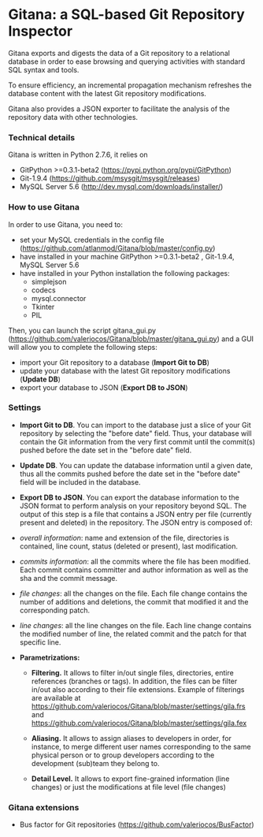 # Gitana: a SQL-based Git Repository Inspector
 
Gitana exports and digests the data of a Git repository to a relational database 
in order to ease browsing and querying activities with standard SQL syntax and tools. 

To ensure efficiency, an incremental propagation mechanism refreshes the
database content with the latest Git repository modifications.

Gitana also provides a JSON exporter to facilitate 
the analysis of the repository data with other technologies.


### Technical details

Gitana is written in Python 2.7.6, it relies on 

- GitPython >=0.3.1-beta2 (https://pypi.python.org/pypi/GitPython)
- Git-1.9.4 (https://github.com/msysgit/msysgit/releases)
- MySQL Server 5.6 (http://dev.mysql.com/downloads/installer/)


### How to use Gitana

In order to use Gitana, you need to:

- set your MySQL credentials in the config file (https://github.com/atlanmod/Gitana/blob/master/config.py)
- have installed in your machine GitPython >=0.3.1-beta2 , Git-1.9.4, MySQL Server 5.6
- have installed in your Python installation the following packages:
  - simplejson
  - codecs
  - mysql.connector
  - Tkinter
  - PIL

Then, you can launch the script gitana_gui.py (https://github.com/valeriocos/Gitana/blob/master/gitana_gui.py) and a GUI will allow you to complete the following steps:

- import your Git repository to a database (**Import Git to DB**)
- update your database with the latest Git repository modifications (**Update DB**)
- export your database to JSON (**Export DB to JSON**)

### Settings

- **Import Git to DB**. You can import to the database just a slice of your Git repository by selecting the "before date" field. Thus, your database will contain the Git information from the very first commit until the commit(s) pushed before the date set in the "before date" field.

- **Update DB**. You can update the database information until a given date, thus all the commits pushed before the date set in the "before date" field will be included in the database.

- **Export DB to JSON**. You can export the database information to the JSON format to perform analysis on your repository beyond SQL. The output of this step is a file that contains a JSON entry per file (currently present and deleted) in the repository. The JSON entry is composed of:
 - *overall information*: name and extension of the file, directories is contained, line count, status (deleted or present), last modification.
 
 - *commits information*: all the commits where the file has been modified. Each commit contains committer and author information as well as the sha and the commit message.
 
 -  *file changes*: all the changes on the file. Each file change contains the number of additions and deletions, the commit that modified it and the corresponding patch.
 
 -  *line changes*: all the line changes on the file. Each line change contains the modified number of line, the related commit and the patch for that specific line.

 - **Parametrizations:**
   - **Filtering.** It allows to filter in/out single files, directories, entire references (branches or tags). In addition, the files can be filter in/out also according to their file extensions. Example of filterings are available at https://github.com/valeriocos/Gitana/blob/master/settings/gila.frs and https://github.com/valeriocos/Gitana/blob/master/settings/gila.fex
 
    - **Aliasing.** It allows to assign aliases to developers in order, for instance, to merge different user names corresponding to the same physical person or to group developers according to the development (sub)team they belong to.
 
    - **Detail Level.** It allows to export fine-grained information (line changes) or just the modifications at file level (file changes)
 
 



### Gitana extensions

- Bus factor for Git repositories (https://github.com/valeriocos/BusFactor)
